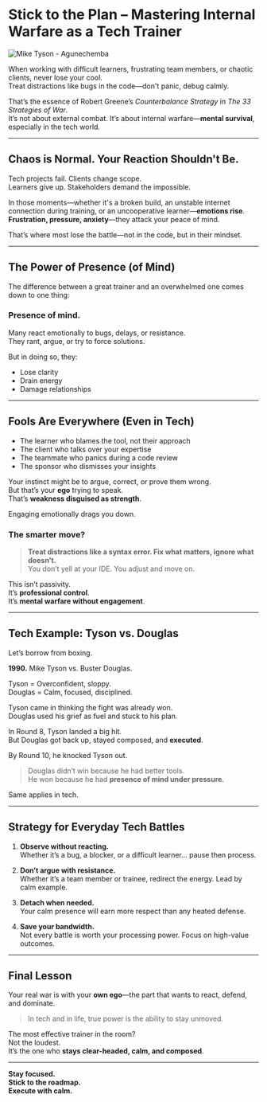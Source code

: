 # Stick to the Plan – Mastering Internal Warfare as a Tech Trainer

![Mike Tyson - Agunechemba](https://andscape.com/wp-content/uploads/2018/12/BusterDouglas.jpg?w=1296)

When working with difficult learners, frustrating team members, or chaotic clients, never lose your cool.  
Treat distractions like bugs in the code—don't panic, debug calmly.

That’s the essence of Robert Greene’s *Counterbalance Strategy* in *The 33 Strategies of War*.  
It’s not about external combat. It’s about internal warfare—**mental survival**, especially in the tech world.

---

## Chaos is Normal. Your Reaction Shouldn't Be.

Tech projects fail. Clients change scope.  
Learners give up. Stakeholders demand the impossible.

In those moments—whether it's a broken build, an unstable internet connection during training, or an uncooperative learner—**emotions rise**.  
**Frustration, pressure, anxiety**—they attack your peace of mind.

That’s where most lose the battle—not in the code, but in their mindset.

---

## The Power of Presence (of Mind)

The difference between a great trainer and an overwhelmed one comes down to one thing:  
### **Presence of mind.**

Many react emotionally to bugs, delays, or resistance.  
They rant, argue, or try to force solutions.

But in doing so, they:
- Lose clarity  
- Drain energy  
- Damage relationships  

---

## Fools Are Everywhere (Even in Tech)

- The learner who blames the tool, not their approach  
- The client who talks over your expertise  
- The teammate who panics during a code review  
- The sponsor who dismisses your insights

Your instinct might be to argue, correct, or prove them wrong.  
But that’s your **ego** trying to speak.  
That’s **weakness disguised as strength**.

Engaging emotionally drags you down.

### The smarter move?

> **Treat distractions like a syntax error. Fix what matters, ignore what doesn’t.**  
You don’t yell at your IDE. You adjust and move on.

This isn’t passivity.  
It’s **professional control**.  
It’s **mental warfare without engagement**.

---

## Tech Example: Tyson vs. Douglas

Let’s borrow from boxing.

**1990.** Mike Tyson vs. Buster Douglas.

Tyson = Overconfident, sloppy.  
Douglas = Calm, focused, disciplined.

Tyson came in thinking the fight was already won.  
Douglas used his grief as fuel and stuck to his plan.

In Round 8, Tyson landed a big hit.  
But Douglas got back up, stayed composed, and **executed**.

By Round 10, he knocked Tyson out.

> Douglas didn’t win because he had better tools.  
> He won because he had **presence of mind under pressure**.

Same applies in tech.

---

## Strategy for Everyday Tech Battles

1. **Observe without reacting.**  
   Whether it’s a bug, a blocker, or a difficult learner... pause then process.

2. **Don’t argue with resistance.**  
   Whether it’s a team member or trainee, redirect the energy. Lead by calm example.

3. **Detach when needed.**  
   Your calm presence will earn more respect than any heated defense.

4. **Save your bandwidth.**  
   Not every battle is worth your processing power. Focus on high-value outcomes.

---

## Final Lesson

Your real war is with your **own ego**—the part that wants to react, defend, and dominate.

> In tech and in life, true power is the ability to stay unmoved.

The most effective trainer in the room?  
Not the loudest.  
It’s the one who **stays clear-headed, calm, and composed**.

---

**Stay focused.  
Stick to the roadmap.  
Execute with calm.**
